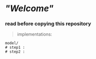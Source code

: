# ***"Welcome"***

### read before copying this repository

> implementations:
```
model/
# step1 :
# step2 :
```
